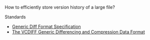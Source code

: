 How to efficiently store version history of a large file?

Standards
- [Generic Diff Format Specification](https://www.w3.org/TR/NOTE-gdiff-19970901.html)
- [The VCDIFF Generic Differencing and Compression Data Format](https://datatracker.ietf.org/doc/html/rfc3284)
